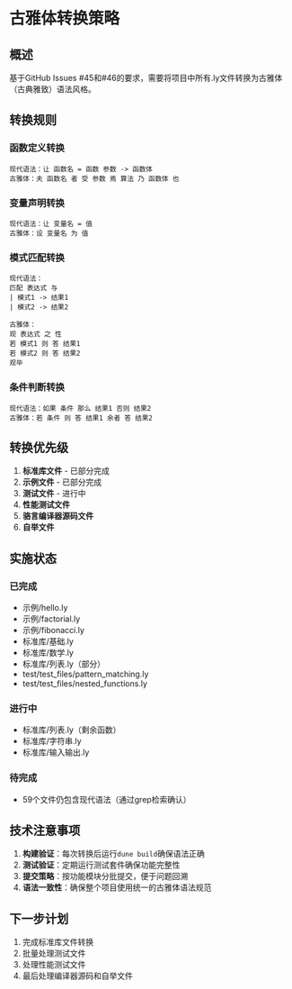 # 古雅体转换策略

## 概述

基于GitHub Issues #45和#46的要求，需要将项目中所有.ly文件转换为古雅体（古典雅致）语法风格。

## 转换规则

### 函数定义转换
```
现代语法：让 函数名 = 函数 参数 -> 函数体
古雅体：夫 函数名 者 受 参数 焉 算法 乃 函数体 也
```

### 变量声明转换
```
现代语法：让 变量名 = 值
古雅体：设 变量名 为 值
```

### 模式匹配转换
```
现代语法：
匹配 表达式 与
| 模式1 -> 结果1
| 模式2 -> 结果2

古雅体：
观 表达式 之 性
若 模式1 则 答 结果1
若 模式2 则 答 结果2
观毕
```

### 条件判断转换
```
现代语法：如果 条件 那么 结果1 否则 结果2
古雅体：若 条件 则 答 结果1 余者 答 结果2
```

## 转换优先级

1. **标准库文件** - 已部分完成
2. **示例文件** - 已部分完成
3. **测试文件** - 进行中
4. **性能测试文件**
5. **骆言编译器源码文件**
6. **自举文件**

## 实施状态

### 已完成
- 示例/hello.ly
- 示例/factorial.ly
- 示例/fibonacci.ly
- 标准库/基础.ly
- 标准库/数学.ly
- 标准库/列表.ly（部分）
- test/test_files/pattern_matching.ly
- test/test_files/nested_functions.ly

### 进行中
- 标准库/列表.ly（剩余函数）
- 标准库/字符串.ly
- 标准库/输入输出.ly

### 待完成
- 59个文件仍包含现代语法（通过grep检索确认）

## 技术注意事项

1. **构建验证**：每次转换后运行`dune build`确保语法正确
2. **测试验证**：定期运行测试套件确保功能完整性
3. **提交策略**：按功能模块分批提交，便于问题回溯
4. **语法一致性**：确保整个项目使用统一的古雅体语法规范

## 下一步计划

1. 完成标准库文件转换
2. 批量处理测试文件
3. 处理性能测试文件
4. 最后处理编译器源码和自举文件